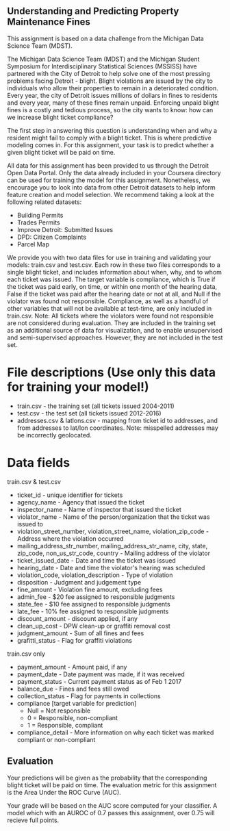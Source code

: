 ## Understanding and Predicting Property Maintenance Fines

This assignment is based on a data challenge from the Michigan Data Science Team (MDST).

The Michigan Data Science Team (MDST) and the Michigan Student Symposium for Interdisciplinary Statistical Sciences (MSSISS) have partnered with the City of Detroit to help solve one of the most pressing problems facing Detroit - blight. Blight violations are issued by the city to individuals who allow their properties to remain in a deteriorated condition. Every year, the city of Detroit issues millions of dollars in fines to residents and every year, many of these fines remain unpaid. Enforcing unpaid blight fines is a costly and tedious process, so the city wants to know: how can we increase blight ticket compliance?

The first step in answering this question is understanding when and why a resident might fail to comply with a blight ticket. This is where predictive modeling comes in. For this assignment, your task is to predict whether a given blight ticket will be paid on time.

All data for this assignment has been provided to us through the Detroit Open Data Portal. Only the data already included in your Coursera directory can be used for training the model for this assignment. Nonetheless, we encourage you to look into data from other Detroit datasets to help inform feature creation and model selection. We recommend taking a look at the following related datasets:

- Building Permits
- Trades Permits
- Improve Detroit: Submitted Issues
- DPD: Citizen Complaints
- Parcel Map

We provide you with two data files for use in training and validating your models: train.csv and test.csv. Each row in these two files corresponds to a single blight ticket, and includes information about when, why, and to whom each ticket was issued. The target variable is compliance, which is True if the ticket was paid early, on time, or within one month of the hearing data, False if the ticket was paid after the hearing date or not at all, and Null if the violator was found not responsible. Compliance, as well as a handful of other variables that will not be available at test-time, are only included in train.csv.
Note: All tickets where the violators were found not responsible are not considered during evaluation. They are included in the training set as an additional source of data for visualization, and to enable unsupervised and semi-supervised approaches. However, they are not included in the test set.

# File descriptions (Use only this data for training your model!)

* train.csv - the training set (all tickets issued 2004-2011)
* test.csv - the test set (all tickets issued 2012-2016)
* addresses.csv & latlons.csv - mapping from ticket id to addresses, and from addresses to lat/lon coordinates. Note: misspelled addresses may be incorrectly geolocated.

# Data fields

train.csv & test.csv

* ticket_id - unique identifier for tickets
* agency_name - Agency that issued the ticket
* inspector_name - Name of inspector that issued the ticket
* violator_name - Name of the person/organization that the ticket was issued to
* violation_street_number, violation_street_name, violation_zip_code - Address where the violation occurred
* mailing_address_str_number, mailing_address_str_name, city, state, zip_code, non_us_str_code, country - Mailing address of the violator
* ticket_issued_date - Date and time the ticket was issued
* hearing_date - Date and time the violator's hearing was scheduled
* violation_code, violation_description - Type of violation
* disposition - Judgment and judgement type
* fine_amount - Violation fine amount, excluding fees
* admin_fee - $20 fee assigned to responsible judgments
* state_fee - $10 fee assigned to responsible judgments
* late_fee - 10% fee assigned to responsible judgments
* discount_amount - discount applied, if any
* clean_up_cost - DPW clean-up or graffiti removal cost
* judgment_amount - Sum of all fines and fees
* grafitti_status - Flag for graffiti violations

train.csv only

* payment_amount - Amount paid, if any
* payment_date - Date payment was made, if it was received
* payment_status - Current payment status as of Feb 1 2017
* balance_due - Fines and fees still owed
* collection_status - Flag for payments in collections
* compliance [target variable for prediction] 
  * Null = Not responsible
  * 0 = Responsible, non-compliant
  * 1 = Responsible, compliant
* compliance_detail - More information on why each ticket was marked compliant or non-compliant

## Evaluation

Your predictions will be given as the probability that the corresponding blight ticket will be paid on time.
The evaluation metric for this assignment is the Area Under the ROC Curve (AUC).

Your grade will be based on the AUC score computed for your classifier. A model which with an AUROC of 0.7 passes this assignment, over 0.75 will recieve full points.
